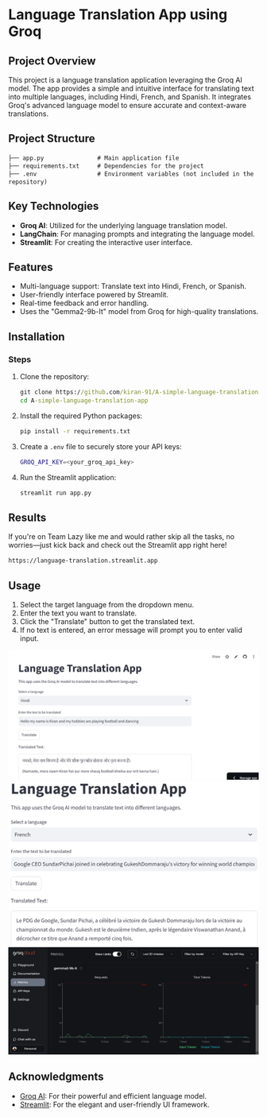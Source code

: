 # Language Translation App using Groq 

## Project Overview

This project is a language translation application leveraging the Groq AI model. The app provides a simple and intuitive interface for translating text into multiple languages, including Hindi, French, and Spanish. It integrates Groq's advanced language model to ensure accurate and context-aware translations.

## Project Structure

```
├── app.py               # Main application file
├── requirements.txt     # Dependencies for the project
├── .env                 # Environment variables (not included in the repository)
```


## Key Technologies

- **Groq AI**: Utilized for the underlying language translation model.
- **LangChain**: For managing prompts and integrating the language model.
- **Streamlit**: For creating the interactive user interface.

## Features

- Multi-language support: Translate text into Hindi, French, or Spanish.
- User-friendly interface powered by Streamlit.
- Real-time feedback and error handling.
- Uses the "Gemma2-9b-It" model from Groq for high-quality translations.

## Installation

### Steps

1. Clone the repository:

   ```cmd
   git clone https://github.com/kiran-91/A-simple-language-translation-app.git
   cd A-simple-language-translation-app
   ```

2. Install the required Python packages:

   ```bash 
   pip install -r requirements.txt
   ```

3. Create a `.env` file to securely store your API keys:

   ```bash
   GROQ_API_KEY=<your_groq_api_key>
   ```

4. Run the Streamlit application:

   ```cmd
   streamlit run app.py
   ```

## Results
If you're on Team Lazy like me and would rather skip all the tasks, no worries—just kick back and check out the Streamlit app right here!
```bash
https://language-translation.streamlit.app 
```

## Usage

1. Select the target language from the dropdown menu.
2. Enter the text you want to translate.
3. Click the "Translate" button to get the translated text.
4. If no text is entered, an error message will prompt you to enter valid input.

![alt text](image.png)
![alt text](image-1.png)
![alt text](image-2.png)

## Acknowledgments

- [Groq AI](https://www.groq.com/): For their powerful and efficient language model.
- [Streamlit](https://streamlit.io/): For the elegant and user-friendly UI framework.

